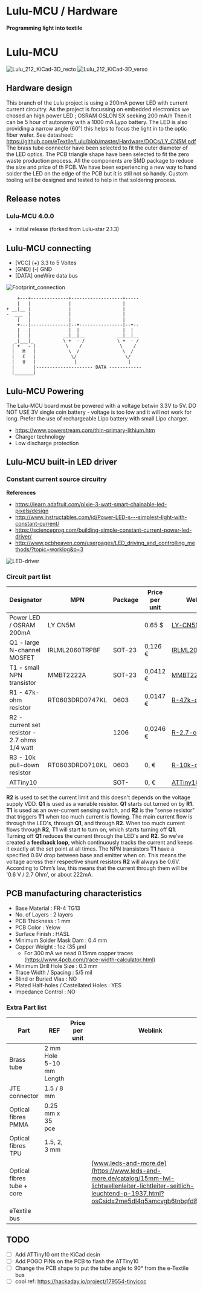 # Lulu-MCU / Hardware
**Programming light into textile**

# Lulu-MCU

![Lulu_212_KiCad-3D_recto](https://farm5.staticflickr.com/4857/45228663424_4ba29975d1_z_d.jpg)
![Lulu_212_KiCad-3D_verso](https://farm5.staticflickr.com/4808/31013864907_860edcc788_z_d.jpg)

## Hardware design
This branch of the Lulu project is using a 200mA power LED with current current circuitry.
As the project is focussing on embedded electronics we chosed an high power LED ; OSRAM OSLON SX seeking 200 mA/h 
Then it can be 5 hour of autonomy with a 1000 mA Lypo battery.
The LED is also providing a narrow angle (60°) this helps to focus the light in to the optic fiber wafer.
    See datasheet: https://github.com/eTextile/Lulu/blob/master/Hardware/DOCs/LY_CN5M.pdf
The brass tube connector have been selected to fit the outer diameter of the LED optics.
The PCB triangle shape have been selected to fit the zero waste production process.
All the components are SMD package to reduce the size and price of th PCB.
We have been experiencing a new way to hand solder the LED on the edge of the PCB but it is still not so handy.
Custom tooling will be designed and tested to help in that soldering process.

## Release notes
### Lulu-MCU 4.0.0
- Initial release (forked from Lulu-star 2.1.3)

## Lulu-MCU connecting
- [VCC] (+) 3.3 to 5 Voltes
- [GND] (-) GND
- [DATA] oneWire data bus

![Footprint_connection](./DOCs/footprint_connection.jpg)

        +---+--------------+-------------------+-----
        |   |              |                   |
    + __|__ |              |                   |
    -  ___  |              |                   |
        |   |              |                   |
        +---|--------------|--+----------------|--+--
        |   |              |  |                |  |
        |   |            __|__|__            __|__|__
       _|___|_           \ +  - /            \ +  - /
      | +   - |           \    /              \    /
      |   M   |            \  /                \  /
      |   C   |             \/                  \/
      |   U   |              |                   |
      |       |--------------------- DATA ------------
      |_______|

## Lulu-MCU Powering
The Lulu-MCU board must be powered with a voltage betwin 3.3V to 5V.
DO NOT USE 3V single coin battery - voltage is too low and it will not work for long.
Prefer the use of rechargeable Lipo battery with small Lipo charger.
- https://www.powerstream.com/thin-primary-lithium.htm
- Charger technology
- Low discharge protection

## Lulu-MCU built-in LED driver
### Constant current source circuitry

**References**
- https://learn.adafruit.com/pixie-3-watt-smart-chainable-led-pixels/design
- http://www.instructables.com/id/Power-LED-s---simplest-light-with-constant-current/
- https://scienceprog.com/building-simple-constant-current-power-led-driver/
- http://www.pcbheaven.com/userpages/LED_driving_and_controlling_methods/?topic=worklog&p=3

![LED-driver](./DOCs/driver_00.png)

### Circuit part list
| Designator                                      | MPN                       | Package                | Price per unit | Weblink                |
| ----------------------------------------------- | ------------------------- | -----------------------|--------------- |------------------------|
| Power LED / OSRAM 200mA                         | LY CN5M                   |                        | 0.65 $         | [LY-CN5M](https://fr.aliexpress.com/item/OSRAM-OSLON-SX-High-Power-LED-0-5W-3030-Yellow-LY-CN5M/32865040281.html?spm=a2g0s.9042311.0.0.27426c371XVtDl) |
| Q1 - large N-channel MOSFET                     | IRLML2060TRPBF            | SOT-23                 | 0,126 €        | [IRLML2060TRPBF](https://www.digikey.com/product-detail/en/infineon-technologies/IRLML2060TRPBF/IRLML2060TRPBFCT-ND/2271917) |
| T1 - small NPN transistor                       | MMBT2222A                 | SOT-23                 | 0,0412 €       | [MMBT2222A](https://www.digikey.com/product-detail/en/diodes-incorporated/MMBT2222A-7-F/MMBT2222A-FDICT-ND/815723) |
| R1 - 47k-ohm resistor                           | RT0603DRD0747KL           | 0603                   | 0,0147 €       | [R-47k-ohm ](https://www.digikey.com/product-detail/en/yageo/RT0603DRD0747KL/311-47KDCT-ND/1035828) |
| R2 - current set resistor - 2.7 ohms 1/4 watt   |                           | 1206                   | 0,0246 €       | [R-2.7-ohm](https://fr.farnell.com/walsin/wr12w2r70ftl/resist-couche-epaisse-2-7r-1-0/dp/2668305) |
| R3 - 10k pull-down resistor                     | RT0603DRD0710KL           | 0603                   | 0,     €       | [R-10k-ohm](https://www.digikey.com/product-detail/en/yageo/RT0603DRD0710KL/311-10KDCT-ND/1035680) |
| ATTiny10                                        |                           | SOT-                   | 0,     €       | [ATTiny10](...) |


**R2** is used to set the current limit and this doesn't depends on the voltage supply VDD.
**Q1** is used as a variable resistor. **Q1** starts out turned on by **R1**.
**T1** is used as an over-current sensing switch, and **R2** is the "sense resistor" that triggers **T1** when too much current is flowing.
The main current flow is through the LED's, through **Q1**, and through **R2**.
When too much current flows through **R2**, **T1** will start to turn on, which starts turning off **Q1**. Turning off **Q1** reduces the current through the LED's and **R2**.
So we've created a **feedback loop**, which continuously tracks the current and keeps it exactly at the set point at all times.
The NPN transistors **T1** have a specified 0.6V drop between base and emitter when on.
This means the voltage across their respective shunt resistors **R2** will always be 0.6V.
According to Ohm’s law, this means that the current through them will be '0.6 V / 2.7 Ohm', or about 222mA.

## PCB manufacturing characteristics
  - Base Material : FR-4 TG13
  - No. of Layers : 2 layers
  - PCB Thickness : 1 mm
  - PCB Color : Yelow
  - Surface Finish : HASL
  - Minimum Solder Mask Dam : 0.4 mm
  - Copper Weight : 1oz (35 µm)
    - For 300 mA we nead 0.15mm copper traces (https://www.4pcb.com/trace-width-calculator.html)
  - Minimum Drill Hole Size : 0.3 mm
  - Trace Width / Spacing : 5/5 mil
  - Blind or Buried Vias : NO
  - Plated Half-holes / Castellated Holes : YES
  - Impedance Control : NO

### Extra Part list
| Part                       | REF                      | Price per unit   | Weblink        |
| -------------------------- | ------------------------ | -----------------|--------------- |
| Brass tube                 | 2 mm Hole 5-10 mm Length |                  |                |
| JTE connector              | 1.5 / 8 mm               |                  |                |
| Optical fibres PMMA        | 0.25 mm x 35 pce         |                  |                |
| Optical fibres TPU         | 1.5, 2, 3 mm             |                  |                |
| Optical fibres tube + core |                          |                  | [www.leds-and-more.de](https://www.leds-and-more.de/catalog/15mm-lwl-lichtwellenleiter-lichtleiter-seitlich-leuchtend-p-1937.html?osCsid=2me5dl4q5amcvgb6tnbqfd87i5) |
| eTextile bus               |                          |                  |                |

## TODO
- [ ] Add ATTiny10 ont the KiCad desin
- [ ] Add POGO PINs on the PCB to flash the ATTiny10
- [ ] Change the PCB shape to put the tube angle to 90° from the e-Textile bus
- [ ] cool ref: https://hackaday.io/project/179554-tinyicoc
